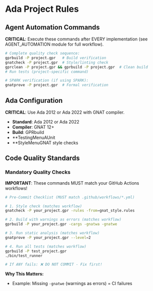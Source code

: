 <!-- ADA:START -->
# Ada Project Rules

## Agent Automation Commands

**CRITICAL**: Execute these commands after EVERY implementation (see AGENT_AUTOMATION module for full workflow).

```bash
# Complete quality check sequence:
gprbuild -P project.gpr   # Build verification
gnatcheck -P project.gpr  # Style/linting check
gprclean -P project.gpr && gprbuild -P project.gpr  # Clean build
# Run tests (project-specific command)

# SPARK verification (if using SPARK):
gnatprove -P project.gpr  # Formal verification
```

## Ada Configuration

**CRITICAL**: Use Ada 2012 or Ada 2022 with GNAT compiler.

- **Standard**: Ada 2012 or Ada 2022
- **Compiler**: GNAT 12+
- **Build**: GPRbuild
- **TestingMenuAUnit
- **StyleMenuGNAT style checks

## Code Quality Standards

### Mandatory Quality Checks

**IMPORTANT**: These commands MUST match your GitHub Actions workflows!

```bash
# Pre-Commit Checklist (MUST match .github/workflows/*.yml)

# 1. Style check (matches workflow)
gnatcheck -P your_project.gpr -rules -from=gnat_style.rules

# 2. Build with warnings as errors (matches workflow)
gprbuild -P your_project.gpr -cargs -gnatwa -gnatwe

# 3. Run static analysis (matches workflow)
gnatprove -P your_project.gpr --level=2

# 4. Run all tests (matches workflow)
gprbuild -P test_project.gpr
./bin/test_runner

# If ANY fails: ❌ DO NOT COMMIT - Fix first!
```

**Why This Matters:**
- Example: Missing `-gnatwe` (warnings as errors) = CI failures

<!-- ADA:END -->

